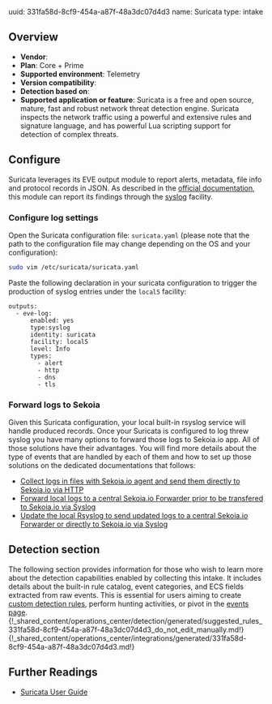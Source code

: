uuid: 331fa58d-8cf9-454a-a87f-48a3dc07d4d3
name: Suricata
type: intake

## Overview
  - **Vendor**:
- **Plan**: Core + Prime
- **Supported environment**: Telemetry
- **Version compatibility**:
- **Detection based on**:
- **Supported application or feature**:
Suricata is a free and open source, mature, fast and robust network threat detection engine. Suricata inspects the network traffic using a powerful and extensive rules and signature language, and has powerful Lua scripting support for detection of complex threats.




## Configure
Suricata leverages its EVE output module to report alerts, metadata, file info and protocol records in JSON. As described in the [official documentation](https://docs.suricata.io/en/latest/configuration/suricata-yaml.html), this module can report its findings through the [syslog](https://docs.suricata.io/en/latest/output/eve/eve-json-output.html#output-types) facility.

### Configure log settings
Open the Suricata configuration file: `suricata.yaml` (please note that the path to the configuration file may change depending on the OS and your configuration):
```bash
sudo vim /etc/suricata/suricata.yaml
```

Paste the following declaration in your suricata configuration to trigger the production of syslog entries under the `local5` facility:
```
outputs:
  - eve-log:
      enabled: yes
      type:syslog
      identity: suricata
      facility: local5
      level: Info
      types:
        - alert
        - http
        - dns
        - tls
```

### Forward logs to Sekoia 
Given this Suricata configuration, your local built-in rsyslog service will handle produced records.
Once your Suricata is configured to log threw syslog you have many options to forward those logs to Sekoia.io app. All of those solutions have their advantages. You will find more details about the type of events that are handled by each of them and how to set up those solutions on the dedicated documentations that follows:

- [Collect logs in files with Sekoia.io agent and send them directly to Sekoia.io via HTTP](https://docs.sekoia.io/integration/integrations/endpoint/sekoiaio/#collect-logs-in-files)
- [Forward local logs to a central Sekoia.io Forwarder prior to be transfered to Sekoia.io via Syslog](https://docs.sekoia.io/integration/ingestion_methods/sekoiaio_forwarder/)
- [Update the local Rsyslog to send updated logs to a central Sekoia.io Forwarder or directly to Sekoia.io via Syslog](https://docs.sekoia.io/integration/ingestion_methods/syslog/rsyslog/)


## Detection section

The following section provides information for those who wish to learn more about the detection capabilities enabled by collecting this intake. It includes details about the built-in rule catalog, event categories, and ECS fields extracted from raw events. This is essential for users aiming to create [custom detection rules](/docs/xdr/features/detect/sigma.md), perform hunting activities, or pivot in the [events page](/docs/xdr/features/investigate/events.md).
{!_shared_content/operations_center/detection/generated/suggested_rules_331fa58d-8cf9-454a-a87f-48a3dc07d4d3_do_not_edit_manually.md!}
{!_shared_content/operations_center/integrations/generated/331fa58d-8cf9-454a-a87f-48a3dc07d4d3.md!}

## Further Readings
- [Suricata User Guide](https://suricata.readthedocs.io/)
